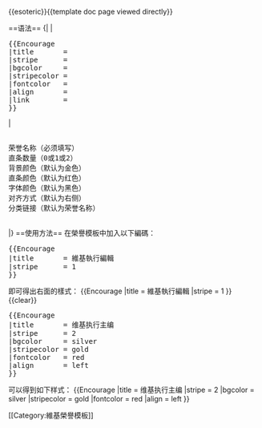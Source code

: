 <includeonly>{{esoteric}}</includeonly><noinclude>{{template doc page viewed directly}}</noinclude>

==语法==
{|
|
<pre>
{{Encourage
|title       = 
|stripe      = 
|bgcolor     = 
|stripecolor = 
|fontcolor   = 
|align       = 
|link        = 
}}
</pre>
|
<pre>

荣誉名称（必须填写）
直条数量（0或1或2）
背景颜色（默认为金色）
直条颜色（默认为红色）
字体颜色（默认为黑色）
对齐方式（默认为右侧）
分类链接（默认为荣誉名称）

</pre>
|}
==使用方法==
在榮譽模板中加入以下編碼：
<pre>
{{Encourage
|title       = 維基執行編輯
|stripe      = 1
}}
</pre>
即可得出右面的樣式：
{{Encourage
|title       = 維基執行編輯
|stripe      = 1
}}
{{clear}}
<pre>
{{Encourage
|title       = 维基执行主编
|stripe      = 2
|bgcolor     = silver
|stripecolor = gold
|fontcolor   = red
|align       = left
}}
</pre>
可以得到如下样式：
{{Encourage
|title       = 维基执行主编
|stripe      = 2
|bgcolor     = silver
|stripecolor = gold
|fontcolor   = red
|align       = left
}}

<includeonly>
[[Category:維基榮譽模板]]

</includeonly>